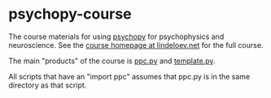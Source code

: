 # psychopy-course
The course materials for using [psychopy](https://github.com/psychopy/psychopy) for psychophysics and neuroscience. See the [course homepage at lindeloev.net](http://lindeloev.net/?page_id=134) for the full course.

The main "products" of the course is [ppc.py](ppc.py) and [template.py](ppc_template.py).

All scripts that have an "import ppc" assumes that ppc.py is in the same directory as that script.
